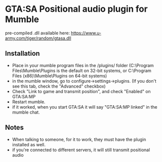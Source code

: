 GTA:SA Positional audio plugin for Mumble
=============

pre-compiled .dll available here: https://www.u-army.com/tiger/random/gtasa.dll

Installation
-------

* Place in your mumble program files in the /plugins/ folder (C:\Program Files\Mumble\Plugins is the default on 32-bit systems, or C:\Program Files (x86)\Mumble\Plugins on 64-bit systems)
* in the mumble window, go to configure->settings->plugins. (If you don't see this tab, check the "Advanced" checkbox)
* Check "Link to game and transmit position", and check "Enabled" on GTA:SA:MP
* Restart mumble.
* if it worked, when you start GTA:SA it will say "GTA:SA:MP linked" in the mumble chat.


Notes
-------

* When talking to someone, for it to work, they must have the plugin installed as well.
* if you're connected to different servers, it will still transmit positional audio
